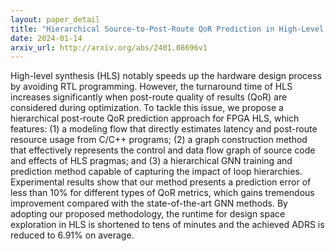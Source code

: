 ```yaml
---
layout: paper_detail
title: "Hierarchical Source-to-Post-Route QoR Prediction in High-Level Synthesis with GNNs"
date: 2024-01-14
arxiv_url: http://arxiv.org/abs/2401.08696v1
---
```


High-level synthesis (HLS) notably speeds up the hardware design process by avoiding RTL programming. However, the turnaround time of HLS increases significantly when post-route quality of results (QoR) are considered during optimization. To tackle this issue, we propose a hierarchical post-route QoR prediction approach for FPGA HLS, which features: (1) a modeling flow that directly estimates latency and post-route resource usage from C/C++ programs; (2) a graph construction method that effectively represents the control and data flow graph of source code and effects of HLS pragmas; and (3) a hierarchical GNN training and prediction method capable of capturing the impact of loop hierarchies. Experimental results show that our method presents a prediction error of less than 10% for different types of QoR metrics, which gains tremendous improvement compared with the state-of-the-art GNN methods. By adopting our proposed methodology, the runtime for design space exploration in HLS is shortened to tens of minutes and the achieved ADRS is reduced to 6.91% on average.
